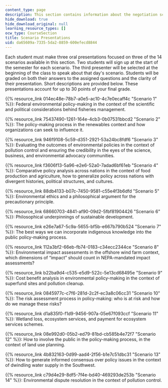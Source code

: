 ```yaml
---
content_type: page
description: This section contains information about the negotiation scenario presentations.
hide_download: true
hide_download_original: null
learning_resource_types: []
ocw_type: CourseSection
title: Scenario Presentations
uid: da65609a-7335-5da2-8859-600efecd8844
---
```


Each student must make three oral presentations focused on three of the 14 scenarios available in this section. Two students will sign up at the start of the semester for each scenario. The third presenter will be selected at the beginning of the class to speak about that day's scenario. Students will be graded on both their answers to the assigned questions and the clarity of their presentation. Short descriptions are provided below. These presentations account for up to 30 points of your final grade.

{{% resource_link 014ec48e-78b7-a0e5-ac10-4c7e0ecaff4c "Scenario 1" %}}: Federal environmental policy-making in the context of the scientific and political considerations behind fisheries management.

{{% resource_link 75437490-1261-164e-4cb3-0b07531bbcd2 "Scenario 2" %}}: The policy-making process in the renewables context and how organizations can seek to influence it.

{{% resource_link 946f9108-5c59-d351-2921-53a24bc8fdf6 "Scenario 3" %}}: Evaluating the outcomes of environmental policies in the context of pollution control and ensuring the credibility in the eyes of the science, business, and environmental advocacy communities.

{{% resource_link f3606f13-5a96-e2e6-52a0-7adad6bf61eb "Scenario 4" %}}: Comparative policy analysis across nations in the context of food production and agriculture, how to generalize policy across nations with divergent histories, political structures, and cultures.

{{% resource_link 88db4133-b07c-7450-9581-c55e4f3b6dfd "Scenario 5" %}}: Environmental ethics and a philosophical argument for the precautionary principle.

{{% resource_link 68660703-4841-af90-09d2-5fbf81904426 "Scenario 6" %}}: Philosophical underpinnings of sustainable development.

{{% resource_link e26e7a67-5c9a-5655-bf5b-e667b790b524 "Scenario 7" %}}: The best ways we can incorporate indigenous knowledge into the public policy-making process.

{{% resource_link 112a3bf2-66eb-fb74-0183-c34ecc2344ce "Scenario 8" %}}: Environmental impact assessments in the offshore wind farm context, which dimensions of “impact” should count in NEPA-mandated impact assessments?

{{% resource_link b22ba9d4-c535-e5d9-522c-5e13cd68495e "Scenario 9" %}}: Cost benefit analysis in environmental policy-making in the context of superfund sites and pollution cleanup.

{{% resource_link 0845977c-c7f6-281d-2c2f-ec3a8c06cc31 "Scenario 10" %}}: The risk assessment process in policy-making: who is at risk and how do we manage these risks?

{{% resource_link d1a835f0-f1d9-9456-907a-05e67f093ccf "Scenario 11" %}}: Wetland loss, ecosystem services, and payment for ecosystem services schemes.

{{% resource_link 08e992d0-05b2-ed79-81bd-cb585b4e72f7 "Scenario 12" %}}: How to involve the public in the policy-making process, in the context of land use planning.

{{% resource_link 4b832163-0d99-aad4-2f56-b1e7c51dbc31 "Scenario 13" %}}: How to generate informed consensus over policy issues in the context of dwindling water supply in the Southwest.

{{% resource_link c79d4e29-8df5-7f4e-bd40-469293de253b "Scenario 14" %}}: Environmental dispute resolution in the context of pollution control.